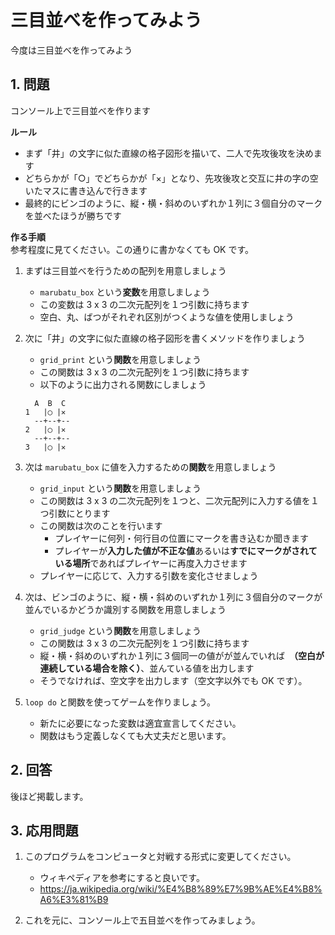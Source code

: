 # 三目並べを作ってみよう

今度は三目並べを作ってみよう

## 1. 問題

コンソール上で三目並べを作ります

**ルール**

* まず「井」の文字に似た直線の格子図形を描いて、二人で先攻後攻を決めます
* どちらかが「○」でどちらかが「×」となり、先攻後攻と交互に井の字の空いたマスに書き込んで行きます
* 最終的にビンゴのように、縦・横・斜めのいずれか１列に３個自分のマークを並べたほうが勝ちです

**作る手順**  
参考程度に見てください。この通りに書かなくても OK です。

1. まずは三目並べを行うための配列を用意しましょう
    * `marubatu_box` という**変数**を用意しましょう
    * この変数は 3 x 3 の二次元配列を１つ引数に持ちます
    * 空白、丸、ばつがそれぞれ区別がつくような値を使用しましょう

2. 次に「井」の文字に似た直線の格子図形を書くメソッドを作りましょう
    * `grid_print` という**関数**を用意しましょう
    * この関数は 3 x 3 の二次元配列を１つ引数に持ちます
    * 以下のように出力される関数にしましょう
    ```
      A  B  C
    1   |◯ |✕ 
      --+--+--
    2   |◯ |✕ 
      --+--+--
    3   |◯ |✕ 
    ```

3. 次は `marubatu_box` に値を入力するための**関数**を用意しましょう
    * `grid_input` という**関数**を用意しましょう
    * この関数は 3 x 3 の二次元配列を１つと、二次元配列に入力する値を１つ引数にとります
    * この関数は次のことを行います
        * プレイヤーに何列・何行目の位置にマークを書き込むか聞きます
        * プレイヤーが**入力した値が不正な値**あるいは**すでにマークがされている場所**であればプレイヤーに再度入力させます
    * プレイヤーに応じて、入力する引数を変化させましょう

4. 次は、ビンゴのように、縦・横・斜めのいずれか１列に３個自分のマークが並んでいるかどうか識別する関数を用意しましょう
    * `grid_judge` という**関数**を用意しましょう
    * この関数は 3 x 3 の二次元配列を１つ引数に持ちます
    * 縦・横・斜めのいずれか１列に３個同一の値がが並んでいれば　**（空白が連続している場合を除く）**、並んている値を出力します
    * そうでなければ、空文字を出力します（空文字以外でも OK です）。

5. `loop do` と関数を使ってゲームを作りましょう。
    * 新たに必要になった変数は適宜宣言してください。
    * 関数はもう定義しなくても大丈夫だと思います。

## 2. 回答

後ほど掲載します。

## 3. 応用問題

1. このプログラムをコンピュータと対戦する形式に変更してください。
    * ウィキペディアを参考にすると良いです。
    * https://ja.wikipedia.org/wiki/%E4%B8%89%E7%9B%AE%E4%B8%A6%E3%81%B9

2. これを元に、コンソール上で五目並べを作ってみましょう。
